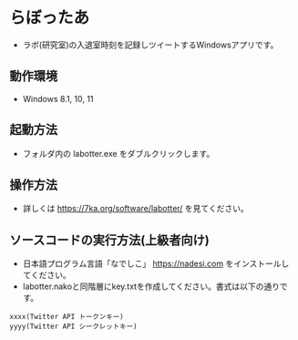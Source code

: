 # らぼったあ
* ラボ(研究室)の入退室時刻を記録しツイートするWindowsアプリです。

## 動作環境
* Windows 8.1, 10, 11

## 起動方法

* フォルダ内の labotter.exe をダブルクリックします。

## 操作方法
* 詳しくは https://7ka.org/software/labotter/ を見てください。

## ソースコードの実行方法(上級者向け)
* 日本語プログラム言語「なでしこ」 https://nadesi.com をインストールしてください。
* labotter.nakoと同階層にkey.txtを作成してください。書式は以下の通りです。

```text
xxxx(Twitter API トークンキー)
yyyy(Twitter API シークレットキー)
```
